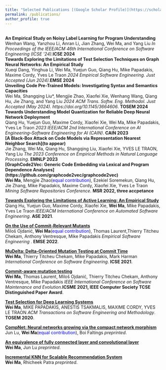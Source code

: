 ```yaml
---
title: "Selected Publications [(Google Scholar Profile)](https://scholar.google.com/citations?view_op=list_works&hl=en&hl=en&user=ZubTNs0AAAAJ)"
permalink: /publications/
author_profile: true
---
```


<br>
<b>An Empirical Study on Noisy Label Learning for Program Understanding</b> <br>
Wenhan Wang, Yanzhou Li, Anran Li, Jian Zhang, Wei Ma, and Yang Liu
<i>In Proceedings of the IEEE/ACM 46th International Conference on Software Engineering (ICSE '24).</i><b>ICSE 2024</b>

<br>
<b>Towards Exploring the Limitations of Test Selection Techniques on Graph Neural Networks: An Empirical Study</b> <br>
Xueqi Dang, Yinghua Li, Wei Ma, Yuejun Guo, Qiang Hu, Mike Papadakis, Maxime Cordy, Yves Le Traon
<i>2024 Empirical Software Engineering. Just Accepted (Jun 2024).</i><b>EMSE 2024</b>

<br>
<b>Unveiling Code Pre-Trained Models: Investigating Syntax and Semantics Capacities</b> <br>
Wei Ma, Shangqing Liu*, Mengjie Zhao, Xiaofei Xie, Wenhang Wang, Qiang Hu, Jie Zhang, and Yang Liu
<i>2024 ACM Trans. Softw. Eng. Methodol. Just Accepted (May 2024). https://doi.org/10.1145/3664606</i>. <b>TOSEM 2024</b>

<br>
<b>Towards Understanding Model Quantization for Reliable Deep Neural Network Deployment</b> <br>
Qiang Hu, Yuejun Guo, Maxime Cordy, Xiaofei Xie, Wei Ma, Mike Papadakis, Yves Le Traon
<i>2023 IEEE/ACM 2nd International Conference on AI Engineering–Software Engineering for AI (CAIN)</i>. <b>CAIN 2023</b>

<br>
<b>[A Black-Box Attack on Code Models via Representation Nearest Neighbor Search](to appear)</b> <br> 
Jie Zhang, Wei Ma, Qiang Hu, Shangqing Liu, Xiaofei Xie, YVES LE TRAON, Yang Liu
<i>The 2023 Conference on Empirical Methods in Natural Language Processing</i>. <b>EMNLP 2023</b>

<br>
<b>[GraphCode2Vec: Generic Code Embedding via Lexical and Program Dependence Analyses](https://github.com/graphcode2vec/graphcode2vec)</b> <br> 
<b>Wei Ma</b>, Mengjie Zhao(<font color='blue'>equal contribution</font>), Ezekiel Soremekun, Qiang Hu, Jie Zhang, Mike Papadakis, Maxime Cordy, Xiaofei Xie, Yves Le Traon
<i>Mining Software Repositories Conference</i>. <b>MSR 2022, three accpetance</b>

<b>[Towards Exploring the Limitations of Active Learning: An Empirical Study]()</b> <br> 
Qiang Hu, Yuejun Guo, Maxime Cordy, Xiaofei Xie, <b>Wei Ma</b>, Mike Papadakis, Yves Le Traon
<i>IEEE/ACM International Conference on Automated Software Engineering</i>. <b>ASE 2021</b>.

<b>[On the Use of Commit-Relevant Mutants]()</b> <br>
Miloš Ojdanić,<b> Wei Ma</b>(<font color='blue'>equal contribution</font>), Thomas Laurent,Thierry Titcheu Chekam, Anthony Ventresque, Mike Papadakis
<i>Empirical Software Engineering </i>. <b>EMSE 2022</b>.

<b>[MuDelta: Delta-Oriented Mutation Testing at Commit Time]()</b> <br>
<b> Wei Ma</b>, Thierry Titcheu Chekam, Mike Papadakis, Mark Harman
<i>International Conference on Software Engineering</i>.  <b>ICSE 2021</b>.

<b>[Commit-aware mutation testing]()</b> <br>
<b> Wei Ma</b>, Thomas Laurent, Miloš Ojdanić, Thierry Titcheu Chekam, Anthony Ventresque, Mike Papadakis
<i> IEEE International Conference on Software Maintenance and Evolution</i>.<b>ICSME 2021, IEEE Computer Society TCSE Distinguished Paper Award</b>.

<b>[Test Selection for Deep Learning Systems]()</b> <br> 
<b> Wei Ma</b>, MIKE PAPADAKIS, ANESTIS TSAKMALIS, MAXIME CORDY, YVES LE TRAON 
<i>ACM Transactions on Software Engineering and Methodology</i>. <b>TOSEM 2020</b>.

<b>[CompNet: Neural networks growing via the compact network morphism](https://arxiv.org/pdf/1804.10316.pdf)</b> <br> 
Jun Lu, <b> Wei Ma</b>(<font color='blue'>equal contribution</font>), Boi Faltings
<i>preprinted</i>.

<b>[An equivalence of fully connected layer and convolutional layer](https://arxiv.org/pdf/1712.01252.pdf)</b> <br> 
<b> Wei Ma</b>, Jun Lu
<i>preprinted</i>.

<b>[Incremental KNN for Scalable Recommendation System](https://www.researchgate.net/profile/Wei-Ma-20/publication/336839062_Incremental_KNN_for_Scalable_Recommendation_System/links/5db5f4eaa6fdccc99da8a476/Incremental-KNN-for-Scalable-Recommendation-System.pdf)</b> <br> 
<b> Wei Ma</b>, Rhicheek Patra
<i>preprinted</i>.
